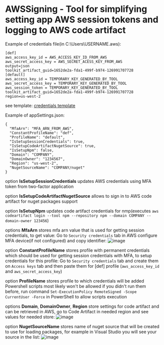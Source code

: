 # AWSSigning - Tool for simplifying setting app AWS session tokens and logging to AWS code artifact
Example of credentials file(in C:\Users\USERNAME\.aws\):
```
[def]
aws_access_key_id = AWS_ACCESS_KEY_ID_FROM_AWS
aws_secret_access_key = AWS_SECRET_ACESS_KEY_FROM_AWS
output=json
toolkit_artifact_guid=1652de2a-fda1-499f-b974-126991707728
[default]
aws_access_key_id = TEMPORARY_KEY_GENERATED_BY_TOOL
aws_secret_access_key = TEMPORARY_KEY_GENERATED_BY_TOOL
aws_session_token = TEMPORARY_KEY_GENERATED_BY_TOOL
toolkit_artifact_guid=1652de2a-fda1-499f-b974-126991707728
region=us-west-2
```
see template: [credentials template](https://github.com/DenisDoroshko/AWSSigning/blob/main/AWS_Signing/CredentialsTemplate)

Example of appSettings.json:
```
{
  "MfaArn": "MFA_ARN_FROM_AWS",
  "ConstantProfileName": "def",
  "ProfileName": "default",
  "IsSetupSessionCredentials": true,
  "IsSetupCodeArtifactNugetSource": true,
  "IsSetupNpm": false,
  "Domain": "COMPANY",
  "DomainOwner": "1234567",
  "Region": "us-west-2",
  "NugetSourceName": "COMPANY/nuget"
}
```
option **IsSetupSessionCredentials** updates AWS credentials using MFA token from two-factor application

option **IsSetupCodeArtifactNugetSource** allows to sign in to AWS code artifact for nuget packages support

option **IsSetupNpm** updates code artifact credentials for nmp(executes `aws codeartifact login --tool npm --repository npm --domain COMPANY --domain-owner 123456`)

options **MfaArn** stores mfa arn value that is used for getting session credentials, to get value:
Go to `Security credentials` tab in AWS configure MFA device(if not configured) and copy identifier:
![image](https://user-images.githubusercontent.com/71182505/189976814-e00fc4dd-3b70-4425-ba2d-1eb1c514e94e.png)

option **ConstantProfileName** stores profile with permanent credentials which should be used for getting session credentials with MFA,
to setup credentials for this profile:
Go to `Security credentials` tab and create them on `Access keys` tab and then paste them for [def] profile (`aws_access_key_id` and `aws_secret_access_key`)

option **ProfileName** stores profile to which credentials will be added
Powershell scripts most likely won't be allowed if you didn't run them before, run command `Set-ExecutionPolicy RemoteSigned -Scope CurrentUser -Force` in PowerShell to allow scripts execution

options **Domain**, **DomainOwner**, **Region** store settings for code artifact and can be retrieved in AWS, go to Code Artifact in needed region and see values for needed store:
![image](https://github.com/DenisDoroshko/AWSSigning/assets/71182505/d1ff48e1-92aa-4199-bbe5-edf62b430cdf)

option **NugetSourceName** stores name of nuget source that will be created to use for loading packages, for example in Visual Studio you will see your source in the list:
![image](https://github.com/DenisDoroshko/AWSSigning/assets/71182505/bb17093b-83d9-4a22-93bc-35ceae0b1185)
